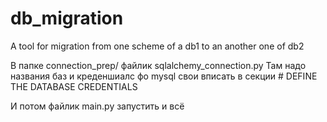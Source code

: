 # db_migration
A tool for migration from one scheme of a db1 to an another one of db2


В папке connection_prep/ файлик sqlalchemy_connection.py
Там надо названия баз и креденшиалс фо mysql свои вписать
в секции # DEFINE THE DATABASE CREDENTIALS

И потом файлик main.py запустить и всё
